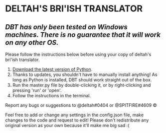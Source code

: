 # DELTAH'S BRI'ISH TRANSLATOR

## *DBT has only been tested on Windows machines. There is no guarantee that it will work on any other OS.*

Please follow the instructions below before using your copy of deltah's bri'ish translator.
1. [Download the latest version of Python](www.python.org/downloads).
2. Thanks to updates, you shouldn't have to manually install anything! As long as Python is installed, DBT should work straight out of the box.
3. Run the master.py file by double-clicking it, or by right-clicking and pressing 'run' or 'open'.
4. Follow the instructions in the terminal.

Report any bugs or suggestions to @deltah#0404 or @SPITFIRE#4609
© 

Feel free to add or change any settings in the config.json file, make changes to the code and request to edit!
Please don't redistribute any original version as your own because it'll make me big sad :(